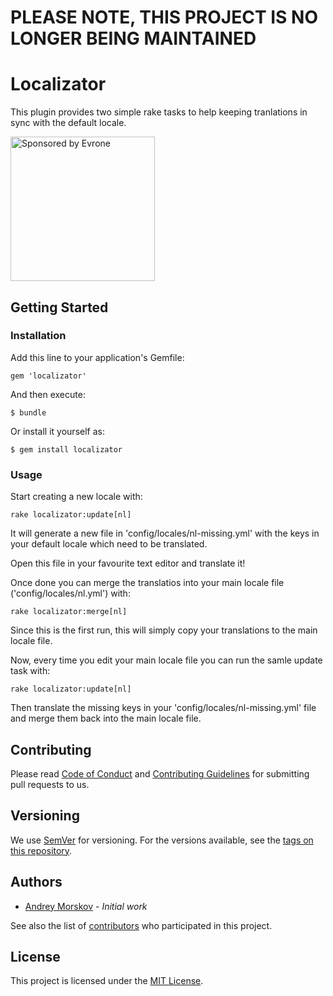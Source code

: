 # PLEASE NOTE, THIS PROJECT IS NO LONGER BEING MAINTAINED
# Localizator

This plugin provides two simple rake tasks to help keeping tranlations in
sync with the default locale.

<a href="https://evrone.com/?utm_source=github.com">
  <img src="https://evrone.com/logo/evrone-sponsored-logo.png"
       alt="Sponsored by Evrone" width="231">
</a>

## Getting Started
### Installation

Add this line to your application's Gemfile:

    gem 'localizator'

And then execute:

    $ bundle

Or install it yourself as:

    $ gem install localizator

### Usage

Start creating a new locale with:

    rake localizator:update[nl]

It will generate a new file in 'config/locales/nl-missing.yml' with the
keys in your default locale which need to be translated.

Open this file in your favourite text editor and translate it!

Once done you can merge the translatios into your main locale file 
('config/locales/nl.yml') with:

    rake localizator:merge[nl]

Since this is the first run, this will simply copy your translations to
the main locale file.

Now, every time you edit your main locale file you can run the samle update
task with:

    rake localizator:update[nl]

Then translate the missing keys in your 'config/locales/nl-missing.yml'
file and merge them back into the main locale file.

## Contributing

Please read [Code of Conduct](CODE-OF-CONDUCT.md) and [Contributing Guidelines](CONTRIBUTING.md) for submitting pull requests to us.

## Versioning

We use [SemVer](http://semver.org/) for versioning. For the versions available, 
see the [tags on this repository](https://github.com/evrone/localizator/tags). 

## Authors

* [Andrey Morskov](https://github.com/accessd) - *Initial work*

See also the list of [contributors](https://github.com/evrone/localizator/contributors) who participated in this project.

## License

This project is licensed under the [MIT License](LICENSE).
